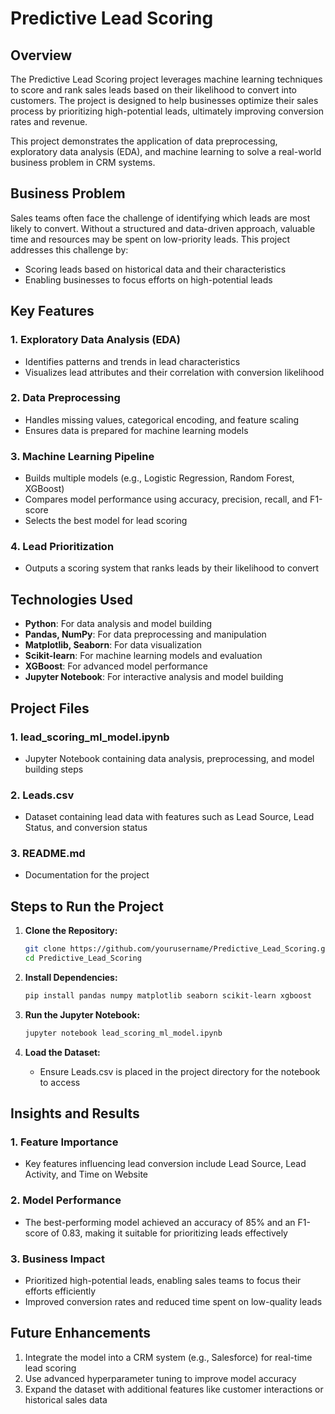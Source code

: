 # Predictive Lead Scoring

## Overview 
The Predictive Lead Scoring project leverages machine learning techniques to score and rank sales leads based on their likelihood to convert into customers. The project is designed to help businesses optimize their sales process by prioritizing high-potential leads, ultimately improving conversion rates and revenue.

This project demonstrates the application of data preprocessing, exploratory data analysis (EDA), and machine learning to solve a real-world business problem in CRM systems.

## Business Problem
Sales teams often face the challenge of identifying which leads are most likely to convert. Without a structured and data-driven approach, valuable time and resources may be spent on low-priority leads. This project addresses this challenge by:
- Scoring leads based on historical data and their characteristics
- Enabling businesses to focus efforts on high-potential leads

## Key Features

### 1. Exploratory Data Analysis (EDA)
- Identifies patterns and trends in lead characteristics
- Visualizes lead attributes and their correlation with conversion likelihood

### 2. Data Preprocessing
- Handles missing values, categorical encoding, and feature scaling
- Ensures data is prepared for machine learning models

### 3. Machine Learning Pipeline
- Builds multiple models (e.g., Logistic Regression, Random Forest, XGBoost)
- Compares model performance using accuracy, precision, recall, and F1-score
- Selects the best model for lead scoring

### 4. Lead Prioritization
- Outputs a scoring system that ranks leads by their likelihood to convert

## Technologies Used
- **Python**: For data analysis and model building
- **Pandas, NumPy**: For data preprocessing and manipulation
- **Matplotlib, Seaborn**: For data visualization
- **Scikit-learn**: For machine learning models and evaluation
- **XGBoost**: For advanced model performance
- **Jupyter Notebook**: For interactive analysis and model building

## Project Files
### 1. lead_scoring_ml_model.ipynb
- Jupyter Notebook containing data analysis, preprocessing, and model building steps

### 2. Leads.csv
- Dataset containing lead data with features such as Lead Source, Lead Status, and conversion status

### 3. README.md
- Documentation for the project

## Steps to Run the Project

1. **Clone the Repository:**
   ```bash
   git clone https://github.com/yourusername/Predictive_Lead_Scoring.git
   cd Predictive_Lead_Scoring
   ```

2. **Install Dependencies:**
   ```bash
   pip install pandas numpy matplotlib seaborn scikit-learn xgboost
   ```

3. **Run the Jupyter Notebook:**
   ```bash
   jupyter notebook lead_scoring_ml_model.ipynb
   ```

4. **Load the Dataset:**
   - Ensure Leads.csv is placed in the project directory for the notebook to access

## Insights and Results

### 1. Feature Importance
- Key features influencing lead conversion include Lead Source, Lead Activity, and Time on Website

### 2. Model Performance
- The best-performing model achieved an accuracy of 85% and an F1-score of 0.83, making it suitable for prioritizing leads effectively

### 3. Business Impact
- Prioritized high-potential leads, enabling sales teams to focus their efforts efficiently
- Improved conversion rates and reduced time spent on low-quality leads

## Future Enhancements
1. Integrate the model into a CRM system (e.g., Salesforce) for real-time lead scoring
2. Use advanced hyperparameter tuning to improve model accuracy
3. Expand the dataset with additional features like customer interactions or historical sales data
 
 
